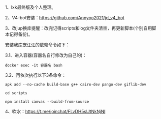 1、lxk最终版及个人整理。

2、V4-bot安装：https://github.com/Annyoo2021/jd_v4_bot

3、改jup换库提醒：改完记得scripts和log文件夹清空，再更新脚本(个别自用脚本记得备份)。

  
   安装我库宠汪汪的依赖命令如下：

 3.1、进入容器(容器名自行修改为自己的)：
    
    docker exec -it 容器名 bash 

 3.2、再依次执行以下3条命令：

    apk add --no-cache build-base g++ cairo-dev pango-dev giflib-dev

    cd scripts

    npm install canvas --build-from-source
    
 4、吹水：https://t.me/joinchat/FLvDH5slJtNkNjNl
